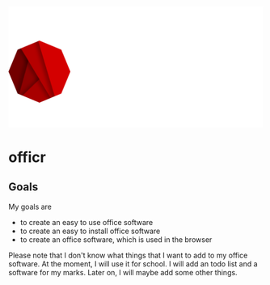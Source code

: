 ![Logo](assets/logo_with_text_light.svg)

# officr

## Goals

My goals are

-   to create an easy to use office software
-   to create an easy to install office software
-   to create an office software, which is used in the browser

Please note that I don't know what things that I want to add to my office software. At the moment, I will use it for school. I will add an todo list and a software for my marks.
Later on, I will maybe add some other things.

